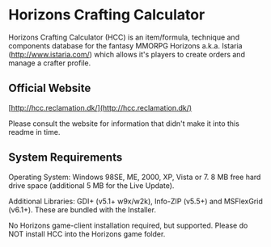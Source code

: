 # Horizons Crafting Calculator

Horizons Crafting Calculator (HCC) is an item/formula, technique and components database for the fantasy MMORPG Horizons a.k.a. Istaria (http://www.istaria.com/) which allows it's players to create orders and manage a crafter profile.

## Official Website

[http://hcc.reclamation.dk/](http://hcc.reclamation.dk/)

Please consult the website for information that didn't make it into this readme in time.


## System Requirements

Operating System: Windows 98SE, ME, 2000, XP, Vista or 7.
8 MB free hard drive space (additional 5 MB for the Live Update).

Additional Libraries: GDI+ (v5.1+ w9x/w2k), Info-ZIP (v5.5+) and MSFlexGrid (v6.1+).
These are bundled with the Installer.

No Horizons game-client installation required, but supported. Please do NOT install HCC into the Horizons game folder.
